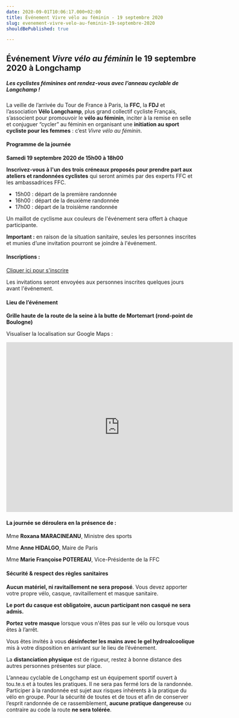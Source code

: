 ```yaml
---
date: 2020-09-01T10:06:17.000+02:00
title: Événement Vivre vélo au féminin - 19 septembre 2020
slug: evenement-vivre-velo-au-feminin-19-septembre-2020
shouldBePublished: true

---
```

## Événement _Vivre vélo au féminin_ le 19 septembre 2020 à Longchamp

##### **Les cyclistes féminines ont rendez-vous avec l’anneau cyclable de Longchamp !**

La veille de l’arrivée du Tour de France à Paris, la **FFC**, la **FDJ** et l’association **Vélo Longchamp**, plus grand collectif cycliste Français, s’associent pour promouvoir le **vélo au féminin**, inciter à la remise en selle et conjuguer “cycler” au féminin en organisant une **initiation au sport cycliste pour les femmes** : c’est _Vivre vélo au féminin_.

#### Programme de la journée

**Samedi 19 septembre 2020 de 15h00 à 18h00**

**Inscrivez-vous à l'un des trois créneaux proposés pour prendre part aux ateliers et randonnées cyclistes** qui seront animés par des experts FFC et les ambassadrices FFC.

* 15h00 : départ de la première randonnée
* 16h00 : départ de la deuxième randonnée
* 17h00 : départ de la troisième randonnée

Un maillot de cyclisme aux couleurs de l'événement sera offert à chaque participante.

**Important :** en raison de la situation sanitaire, seules les personnes inscrites et munies d’une invitation pourront se joindre à l'événement.

#### Inscriptions :

<a class="form" target="_blank" href="https://velo-longchamp.typeform.com/to/ZExF5qZg">Cliquer ici pour s'inscrire</a>

Les invitations seront envoyées aux personnes inscrites quelques jours avant l'événement.

#### Lieu de l’événement

**Grille haute de la route de la seine à la butte de Mortemart (rond-point de Boulogne)**

Visualiser la localisation sur Google Maps :

<iframe src="https://www.google.com/maps/embed?pb=!1m18!1m12!1m3!1d2625.357689581268!2d2.234204016070423!3d48.851389279286806!2m3!1f0!2f0!3f0!3m2!1i1024!2i768!4f13.1!3m3!1m2!1s0x47e67ad6db5bca13%3A0xae110f50bac53e28!2sRoute%20de%20la%20Seine%20%C3%80%20la%20Butte%20Mortemart%2C%2075016%20Paris!5e0!3m2!1sfr!2sfr!4v1598865605220!5m2!1sfr!2sfr" width="600" height="450" frameborder="0" style="border:0;" allowfullscreen="" aria-hidden="false" tabindex="0"></iframe>

#### **La journée se déroulera en la présence de :**

Mme **Roxana MARACINEANU**, Ministre des sports

Mme **Anne HIDALGO**, Maire de Paris

Mme **Marie Françoise POTEREAU**, Vice-Présidente de la FFC

#### 

#### **Sécurité & respect des règles sanitaires**

**Aucun matériel, ni ravitaillement ne sera proposé**. Vous devez apporter votre propre vélo, casque, ravitaillement et masque sanitaire.

**Le port du casque est obligatoire, aucun participant non casqué ne sera admis.**

**Portez votre masque** lorsque vous n'êtes pas sur le vélo ou lorsque vous êtes à l’arrêt.

Vous êtes invités à vous **désinfecter les mains avec le gel hydroalcoolique** mis à votre disposition en arrivant sur le lieu de l’événement.

La **distanciation physique** est de rigueur, restez à bonne distance des autres personnes présentes sur place.

L’anneau cyclable de Longchamp est un équipement sportif ouvert à tou.te.s et à toutes les pratiques. Il ne sera pas fermé lors de la randonnée. Participer à la randonnée est sujet aux risques inhérents à la pratique du vélo en groupe. Pour la sécurité de toutes et de tous et afin de conserver l’esprit randonnée de ce rassemblement, **aucune pratique dangereuse** ou contraire au code la route **ne sera tolérée**.